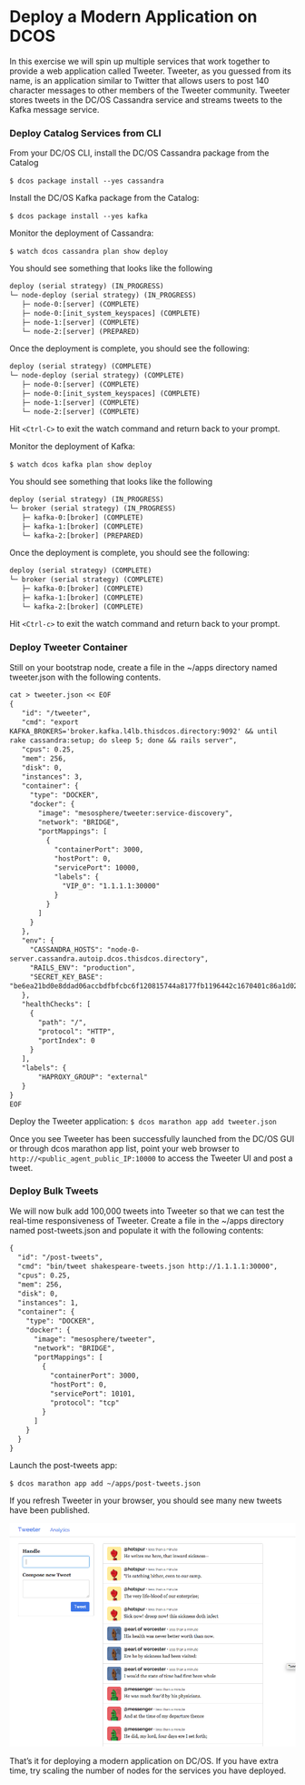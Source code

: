 

# Deploy a Modern Application on DCOS

In this exercise we will spin up multiple services that work together to provide a web application called Tweeter. Tweeter, as you guessed from its name, is an application similar to Twitter that allows users to post 140 character messages to other members of the Tweeter community. Tweeter stores tweets in the DC/OS Cassandra service and streams tweets to the Kafka message service.

### Deploy Catalog Services from CLI

From your DC/OS CLI, install the DC/OS Cassandra package from the Catalog

`$ dcos package install --yes cassandra`

Install the DC/OS Kafka package from the Catalog:

`$ dcos package install --yes kafka`

Monitor the deployment of Cassandra:

`$ watch dcos cassandra plan show deploy`

You should see something that looks like the following
```
deploy (serial strategy) (IN_PROGRESS)
└─ node-deploy (serial strategy) (IN_PROGRESS)
   ├─ node-0:[server] (COMPLETE)
   ├─ node-0:[init_system_keyspaces] (COMPLETE)
   ├─ node-1:[server] (COMPLETE)
   └─ node-2:[server] (PREPARED)
```        

Once the deployment is complete, you should see the following:
```
deploy (serial strategy) (COMPLETE)
└─ node-deploy (serial strategy) (COMPLETE)
   ├─ node-0:[server] (COMPLETE)
   ├─ node-0:[init_system_keyspaces] (COMPLETE)
   ├─ node-1:[server] (COMPLETE)
   └─ node-2:[server] (COMPLETE)
```        

Hit `<Ctrl-C>` to exit the watch command and return back to your prompt.

Monitor the deployment of Kafka:

`$ watch dcos kafka plan show deploy`

You should see something that looks like the following
```
deploy (serial strategy) (IN_PROGRESS)
└─ broker (serial strategy) (IN_PROGRESS)
   ├─ kafka-0:[broker] (COMPLETE)
   ├─ kafka-1:[broker] (COMPLETE)
   └─ kafka-2:[broker] (PREPARED)
```        
Once the deployment is complete, you should see the following:
```
deploy (serial strategy) (COMPLETE)
└─ broker (serial strategy) (COMPLETE)
   ├─ kafka-0:[broker] (COMPLETE)
   ├─ kafka-1:[broker] (COMPLETE)
   └─ kafka-2:[broker] (COMPLETE)
```            

Hit `<Ctrl-c>` to exit the watch command and return back to your prompt.

### Deploy Tweeter Container

Still on your bootstrap node, create a file in the ~/apps directory named tweeter.json with the following contents.
```
cat > tweeter.json << EOF
{
   "id": "/tweeter",
   "cmd": "export KAFKA_BROKERS='broker.kafka.l4lb.thisdcos.directory:9092' && until rake cassandra:setup; do sleep 5; done && rails server",
   "cpus": 0.25,
   "mem": 256,
   "disk": 0,
   "instances": 3,
   "container": {
     "type": "DOCKER",
     "docker": {
       "image": "mesosphere/tweeter:service-discovery",
       "network": "BRIDGE",
       "portMappings": [
         {
           "containerPort": 3000,
           "hostPort": 0,
           "servicePort": 10000,
           "labels": {
             "VIP_0": "1.1.1.1:30000"
           }
         }
       ]
     }
   },
   "env": {
     "CASSANDRA_HOSTS": "node-0-server.cassandra.autoip.dcos.thisdcos.directory",
     "RAILS_ENV": "production",
     "SECRET_KEY_BASE": "be6ea21bd0e8ddad06accbdfbfcbc6f120815744a8177fb1196442c1670401c86a1d020f1fb62f9b7d6bacc8cf818de277d23d3f3e7dcf704ca88965e5b9ed86"
   },
   "healthChecks": [
     {
       "path": "/",
       "protocol": "HTTP",
       "portIndex": 0
     }
   ],
   "labels": {
       "HAPROXY_GROUP": "external"
   }
}
EOF
```
Deploy the Tweeter application:
`$ dcos marathon app add tweeter.json`

Once you see Tweeter has been successfully launched from the DC/OS GUI or through dcos marathon app list, point your web browser to `http://<public_agent_public_IP:10000` to access the Tweeter UI and post a tweet.


### Deploy Bulk Tweets 
We will now bulk add 100,000 tweets into Tweeter so that we can test the real-time responsiveness of Tweeter. Create a file in the ~/apps directory named post-tweets.json and populate it with the following contents:
```
{
  "id": "/post-tweets",
  "cmd": "bin/tweet shakespeare-tweets.json http://1.1.1.1:30000",
  "cpus": 0.25,
  "mem": 256,
  "disk": 0,
  "instances": 1,
  "container": {
    "type": "DOCKER",
    "docker": {
      "image": "mesosphere/tweeter",
      "network": "BRIDGE",
      "portMappings": [
        {
          "containerPort": 3000,
          "hostPort": 0,
          "servicePort": 10101,
          "protocol": "tcp"
        }
      ]
    }
  }
}
```
Launch the post-tweets app:

`$ dcos marathon app add ~/apps/post-tweets.json`

If you refresh Tweeter in your browser, you should see many new tweets have been published.


![Alt text](tweeter.png?raw=true "Browser Page Screenshot")


That’s it for deploying a modern application on DC/OS.  If you have extra time, try scaling the number of nodes for the services you have deployed.









